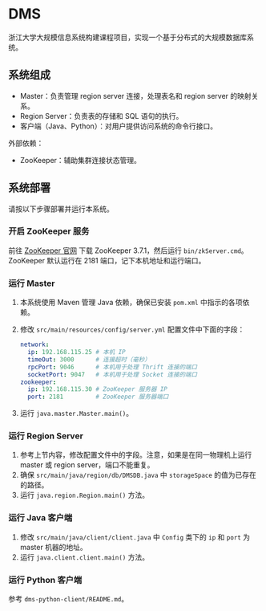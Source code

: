 # DMS
浙江大学大规模信息系统构建课程项目，实现一个基于分布式的大规模数据库系统。

## 系统组成

- Master：负责管理 region server 连接，处理表名和 region server 的映射关系。
- Region Server：负责表的存储和 SQL 语句的执行。
- 客户端（Java、Python）：对用户提供访问系统的命令行接口。

外部依赖：

- ZooKeeper：辅助集群连接状态管理。

## 系统部署

请按以下步骤部署并运行本系统。

### 开启 ZooKeeper 服务

前往 [ZooKeeper 官网](https://zookeeper.apache.org/releases.html) 下载 ZooKeeper 3.7.1，然后运行 `bin/zkServer.cmd`。ZooKeeper 默认运行在 2181 端口，记下本机地址和运行端口。

### 运行 Master

1. 本系统使用 Maven 管理 Java 依赖，确保已安装 `pom.xml` 中指示的各项依赖。

2. 修改 `src/main/resources/config/server.yml` 配置文件中下面的字段：

   ```yml
   network:
     ip: 192.168.115.25 # 本机 IP
     timeOut: 3000      # 连接超时（毫秒）
     rpcPort: 9046      # 本机用于处理 Thrift 连接的端口
     socketPort: 9047   # 本机用于处理 Socket 连接的端口
   zookeeper:
     ip: 192.168.115.30 # ZooKeeper 服务器 IP
     port: 2181         # ZooKeeper 服务器端口
   ```

3. 运行 `java.master.Master.main()`。

### 运行 Region  Server

1. 参考上节内容，修改配置文件中的字段。注意，如果是在同一物理机上运行 master 或 region server，端口不能重复。
2. 确保 `src/main/java/region/db/DMSDB.java` 中 `storageSpace` 的值为已存在的路径。
3. 运行 `java.region.Region.main()` 方法。

### 运行 Java 客户端

1. 修改 `src/main/java/client/client.java` 中 `Config` 类下的 `ip` 和 `port` 为 master 机器的地址。
2. 运行 `java.client.client.main()` 方法。

### 运行 Python 客户端

参考 `dms-python-client/README.md`。
